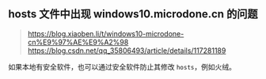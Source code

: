 ## hosts 文件中出现 windows10.microdone.cn 的问题

> https://blog.xiaoben.li/t/windows10-microdone-cn%E9%97%AE%E9%A2%98
> https://blog.csdn.net/qq_35806493/article/details/117281189

如果本地有安全软件，也可以通过安全软件防止其修改 `hosts`，例如火绒。

